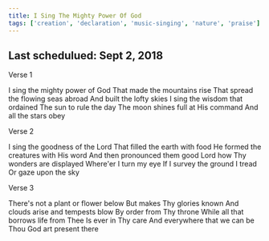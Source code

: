 ```yaml
---
title: I Sing The Mighty Power Of God
tags: ['creation', 'declaration', 'music-singing', 'nature', 'praise']
---
```


## Last schedulued: Sept 2, 2018          

Verse 1

I sing the mighty power of God
That made the mountains rise
That spread the flowing seas abroad
And built the lofty skies
I sing the wisdom that ordained
The sun to rule the day
The moon shines full at His command
And all the stars obey

Verse 2

I sing the goodness of the Lord
That filled the earth with food
He formed the creatures with His word
And then pronounced them good
Lord how Thy wonders are displayed
Where'er I turn my eye
If I survey the ground I tread
Or gaze upon the sky

Verse 3

There's not a plant or flower below
But makes Thy glories known
And clouds arise and tempests blow
By order from Thy throne
While all that borrows life from Thee
Is ever in Thy care
And everywhere that we can be
Thou God art present there
